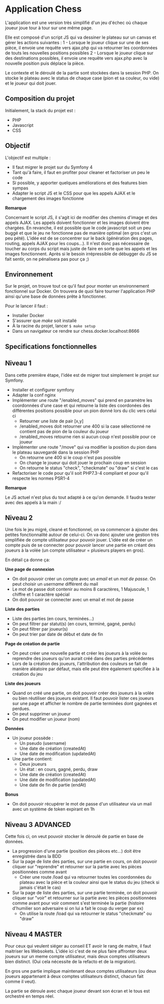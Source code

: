 # Application Chess

L'application est une version très simplifié d'un jeu d'échec où chaque joueur joue tour à tour sur une même page.

Elle est composé d'un script JS qui va dessiner le plateau sur un canvas et gérer les actions suivantes :
1 - Lorsque le joueur clique sur une de ses pièce, il envoie une requête vers ajax.php qui va retourner les coordonnées de touts les nouvelles positions possibles
2 - Lorsque le joueur clique sur des destinations possibles, il envoie une requête vers ajax.php avec la nouvelle position puis déplace la pièce.

Le contexte et le déroulé de la partie sont stockées dans la session PHP. On stocke le plateau avec le status de chaque case (pion et sa couleur, ou vide) et le joueur qui doit jouer.

## Composition du projet

Initialement, la stack du projet est :
- PHP
- Javascript
- CSS

## Objectif

L'objectif est multiple :
- Il faut migrer le projet sur du Symfony 4
- Tant qu'à faire, il faut en profiter pour cleaner et factoriser un peu le code
- Si possible, y apporter quelques améliorations et des features bien sympas
- Adapter le script JS et le CSS pour que les appels AJAX et le chargement des images fonctionne

**Remarque**

Concernant le script JS, il s'agit ici de modifier des chemins d'image et des appels AJAX. Les appels doivent fonctionner et les images doivent être chargées.
En revanche, il est possible que le code javascript soit un peu buggé et que le jeu ne fonctionne pas de manière optimal (en gros c'est un peu pété). L'idée est de se concentrer sur le back (génération des pages, routing, appels AJAX pour les coups...).
Il n'est donc pas nécessaire de toucher au corps du script mais juste de faire en sorte que les appels et les images fonctionnent.
Après si le besoin irrépressible de débugger du JS se fait sentir, on ne pénalisera pas pour ça ;)

## Environnement

Sur le projet, on trouve tout ce qu'il faut pour monter un environnement fonctionnel sur Docker.
On trouvera de quoi faire tourner l'application PHP ainsi qu'une base de données prête à fonctionner.

Pour le lancer il faut :
* Installer Docker
* S'assurer que *make* soit installé
* À la racine du projet, lancer `$ make setup` 
* Dans un navigateur ce rendre sur chess.docker.localhost:8666

## Specifications fonctionnelles

## Niveau 1

Dans cette première étape, l'idée est de migrer tout simplement le projet sur Symfony.

* Installer et configurer symfony
* Adapter la conf nginx
* Implémenter une route "/enabled_moves" qui prend en paramètre les coordonnées d'une case et qui retourne la liste des coordonées des différentes positions possible pour un pion donné lors du clic vers celui ci
   * Retourner une liste de pair [x,y]
   * /enabled_moves doit retourner une 400 si la case sélectionné ne contient pas de pion de la couleur du joueur
   * /enabled_moves retourne rien si aucun coup n'est possible pour ce joueur
* Implémenter une route "/move" qui va modifier la position du pion dans le plateau sauvegardé dans la session PHP
   * On retourne une 400 si le coup n'est pas possible
   * On change le joueur qui doit jouer le prochain coup en session
   * On retourne le status "check", "checkmate" ou "draw" si c'est le cas
* Refactoriser le code pour qu'il soit PHP7.3-4 compliant et pour qu'il respecte les normes PSR1-4

**Remarque**

Le JS actuel n'est plus du tout adapté à ce qu'on demande. Il faudra tester avec des appels à la main :/

## Niveau 2

Une fois le jeu migré, cleané et fonctionnel, on va commencer à ajouter des petites fonctionnalité autour de celui-ci.
On va donc ajouter une gestion très simplifiée de compte utilisateur pour pouvoir jouer.
L'idée est de créer un compte puis de se connecter pour pouvoir lancer une partie en créant des joueurs à la volée (un compte utilisateur = plusieurs players en gros).

En détail ça donne ça:

**Une page de connexion**
* On doit pouvoir créer un compte avec un *email* et un *mot de passe*. On peut choisir un *username* différent du mail
* Le mot de passe doit contenir au moins 8 caractères, 1 Majuscule, 1 chiffre et 1 caractère spécial
* On doit pouvoir se connecter avec un email et mot de passe

**Liste des parties**
* Liste des parties (en cours, terminées...)
* On peut filtrer par statut(s) (en cours, terminé, gagné, perdu)
* On peut filtrer par joueur(s)
* On peut trier par date de début et date de fin

**Page de création de partie**
* On peut créer une nouvelle partie et créer les joueurs à la volée ou reprendre des joueurs qu'on aurait créé dans des parties précédentes
* Lors de la création des joueurs, l'attribution des couleurs se fait de manière aléatoire par défaut, mais elle peut être également spécifiée à la création du jeu

**Liste des joueurs**
* Quand on créé une partie, on doit pouvoir créer des joueurs à la volée ou bien réutiliser des joueurs existant. Il faut pouvoir lister ces joueurs sur une page et afficher le nombre de partie terminées dont gagnées et perdues.
* On peut supprimer un joueur
* On peut modifier un joueur (nom)

**Données**
* Un joueur possède :
   * Un pseudo (username)
   * Une date de création (createdAt)
   * Une date de modification (updatedAt)
* Une partie contient:
  * Deux joueurs
  * Un état : en cours, gagné, perdu, draw
  * Une date de création (createdAt)
  * Une date de modification (updatedAt)
  * Une date de fin de partie (endAt)  

**Bonus**
* On doit pouvoir récupérer le mot de passe d'un utilisateur via un mail avec un système de token expirant en 1h
 
## Niveau 3 ADVANCED

Cette fois ci, on veut pouvoir stocker le déroulé de partie en base de données. 

* La progression d'une partie (position des pièces etc...) doit être enregistrée dans la BDD
* Sur la page de liste des parties, sur une partie en cours, on doit pouvoir cliquer sur "reprendre" et retourner sur la partie avec les pièces positionnées comme avant
    * Créer une route /load qui va retourner toutes les coordonnées du plateau avec la pièce et la couleur ainsi que le status du jeu (check si jamais c'était le cas)
* Sur la page de liste des parties, sur une partie terminée, on doit pouvoir cliquer sur "voir" et retourner sur la partie avec les pièces positionnées comme avant pour voir comment s'est terminée la partie (histoire d'humilier son adversaire si on lui a fait le coup du verger par ex)
   * On utilise la route /load qui va retourner le status "checkmate" ou "draw"


## Niveau 4 MASTER

Pour ceux qui veulent siéger au conseil ET avoir le rang de maitre, il faut maitriser les Websokets.
L'idée ici c'est de ne plus faire affronter deux joueurs sur un meme compte utilisateur, mais deux comptes utilisateurs bien distinct. (Oui cela nécessite de la refacto et de la migration).

En gros une partie implique maintenant deux comptes utilisateurs (ou deux joueurs appartenant à deux comptes utilisateurs distinct, chacun fait comme il veut).

La partie se déroule avec chaque joueur devant son écran et le tous est orchestré en temps réel.

